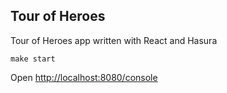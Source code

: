 ## Tour of Heroes

Tour of Heroes app written with React and Hasura

```
make start
```

Open [http://localhost:8080/console](http://localhost:8080/console)
